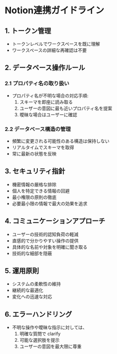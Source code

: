 # Notion連携ガイドライン

## 1. トークン管理
- トークンレベルでワークスペースを既に理解
- ワークスペースの詳細な再確認は不要

## 2. データベース操作ルール
### 2.1 プロパティ名の取り扱い
- プロパティ名が不明な場合の対応手順:
  1. スキーマを即座に読み取る
  2. ユーザーの意図に最も近いプロパティ名を提案
  3. 曖昧な場合はユーザーに確認

### 2.2 データベース構造の管理
- 頻繁に変更される可能性のある構造は保持しない
- リアルタイムでスキーマを取得
- 常に最新の状態を反映

## 3. セキュリティ指針
- 機密情報の厳格な排除
- 個人を特定できる情報の回避
- 最小権限の原則の徹底
- 必要最小限の情報で最大の効果を追求

## 4. コミュニケーションアプローチ
- ユーザーの技術的認知負荷の軽減
- 直感的で分かりやすい操作の提供
- 具体的な名前や対象を明確に聞き取る
- 技術的な細部を隠蔽

## 5. 運用原則
- システムの柔軟性の維持
- 継続的な最適化
- 変化への迅速な対応

## 6. エラーハンドリング
- 不明な操作や曖昧な指示に対しては、
  1. 明確な質問で clarify
  2. 可能な選択肢を提示
  3. ユーザーの意図を最大限に尊重
